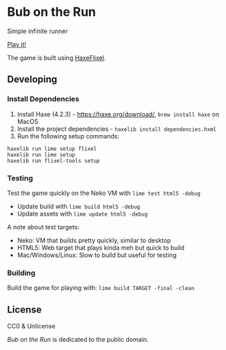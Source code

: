 # Bub on the Run

Simple infinite runner

[Play it!](https://brettchalupa.itch.io/bub-on-the-run)

The game is built using [HaxeFlixel](https://haxeflixel.com).

## Developing

### Install Dependencies

1. Install Haxe (4.2.3) - https://haxe.org/download/, `brew install haxe` on MacOS
2. Install the project dependencies - `haxelib install dependencies.hxml`
3. Run the following setup commands:

```
haxelib run lime setup flixel
haxelib run lime setup
haxelib run flixel-tools setup
```

### Testing

Test the game quickly on the Neko VM with `lime test html5 -debug`

- Update build with `lime build html5 -debug`
- Update assets with `lime update html5 -debug`

A note about test targets:

- Neko: VM that builds pretty quickly, similar to desktop
- HTML5: Web target that plays kinda meh but quick to build
- Mac/Windows/Linux: Slow to build but useful for testing

### Building

Build the game for playing with: `lime build TARGET -final -clean`

## License

CC0 & Unlicense

_Bub on the Run_ is dedicated to the public domain.
